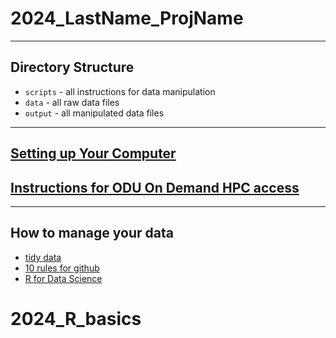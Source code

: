 # 2024_LastName_ProjName

---

## Directory Structure

* `scripts` - all instructions for data manipulation
* `data` - all raw data files
* `output` - all manipulated data files

---

## [Setting up Your Computer](https://github.com/tamucc-comp-bio/how_to)

## [Instructions for ODU On Demand HPC access](https://wiki.hpc.odu.edu/en/open-ondemand)


---

## How to manage your data

* [tidy data](https://vita.had.co.nz/papers/tidy-data.pdf)
* [10 rules for github](https://journals.plos.org/ploscompbiol/article?id=10.1371/journal.pcbi.1004947)
* [R for Data Science](https://r4ds.hadley.nz/)
# 2024_R_basics

